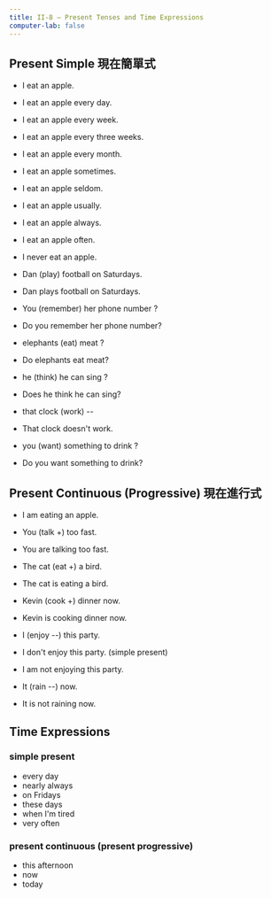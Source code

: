 ```yaml
---
title: II-8 — Present Tenses and Time Expressions
computer-lab: false
---
```


## Present Simple 現在簡單式

- I eat an apple.
- I eat an apple every day.
- I eat an apple every week.
- I eat an apple every three weeks.
- I eat an apple every month.
- I eat an apple sometimes.
- I eat an apple seldom.
- I eat an apple usually.
- I eat an apple always.
- I eat an apple often.

- I never eat an apple.

- Dan (play) football on Saturdays.
- Dan plays football on Saturdays.

- You (remember) her phone number ?
- Do you remember her phone number?

- elephants (eat) meat ?
- Do elephants eat meat?

- he (think) he can sing ?
- Does he think he can sing?

- that clock (work) --
- That clock doesn't work.

- you (want) something to drink ?
- Do you want something to drink?

## Present Continuous (Progressive) 現在進行式

- I am eating an apple.

- You (talk +) too fast.
- You are talking too fast.

- The cat (eat +) a bird.
- The cat is eating a bird.

- Kevin (cook +) dinner now.
- Kevin is cooking dinner now.

- I (enjoy --) this party.
- I don't enjoy this party. (simple present)
- I am not enjoying this party.

- It (rain --) now.
- It is not raining now.

## Time Expressions

### simple present

- every day
- nearly always
- on Fridays
- these days
- when I'm tired
- very often

### present continuous (present progressive)

- this afternoon
- now
- today








